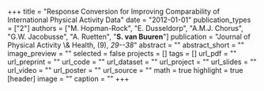 +++
title = "Response Conversion for Improving Comparability of International Physical Activity Data"
date = "2012-01-01"
publication_types = ["2"]
authors = ["M. Hopman-Rock", "E. Dusseldorp", "A.M.J. Chorus", "G.W. Jacobusse", "A. Ruetten", "**S. van Buuren**"]
publication = "Journal of Physical Activity \\& Health, (9), _29--38_"
abstract = ""
abstract_short = ""
image_preview = ""
selected = false
projects = []
tags = []
url_pdf = ""
url_preprint = ""
url_code = ""
url_dataset = ""
url_project = ""
url_slides = ""
url_video = ""
url_poster = ""
url_source = ""
math = true
highlight = true
[header]
image = ""
caption = ""
+++
